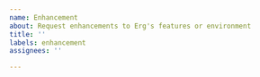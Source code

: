 ```yaml
---
name: Enhancement
about: Request enhancements to Erg's features or environment
title: ''
labels: enhancement
assignees: ''

---
```

